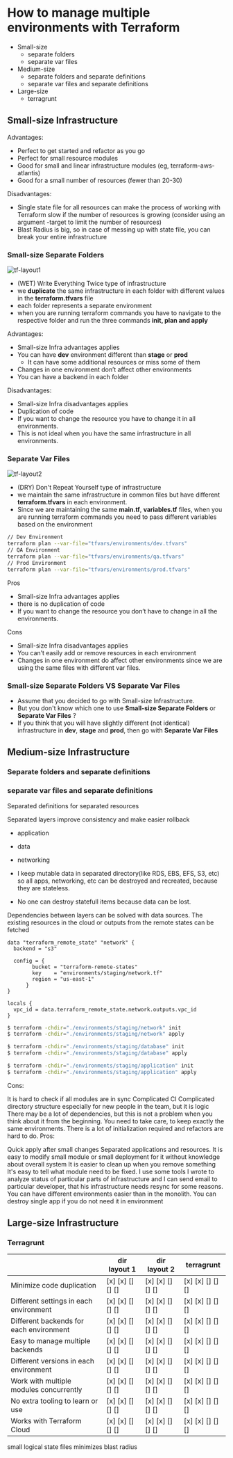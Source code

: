 # How to manage multiple environments with Terraform

- Small-size
  - separate folders
  - separate var files
- Medium-size
  - separate folders and separate definitions
  - separate var files and separate definitions
- Large-size
  - terragrunt

## Small-size Infrastructure

Advantages:

- Perfect to get started and refactor as you go
- Perfect for small resource modules
- Good for small and linear infrastructure modules (eg, terraform-aws-atlantis)
- Good for a small number of resources (fewer than 20-30)

Disadvantages:

- Single state file for all resources can make the process of working with Terraform slow if the number of resources is growing (consider using an argument -target to limit the number of resources)
- Blast Radius is big, so in case of messing up with state file, you can break your entire infrastructure

### Small-size Separate Folders

![tf-layout1](tf-layout1.png)

- (WET) Write Everything Twice type of infrastructure
- we **duplicate** the same infrastructure in each folder with different values in the **terraform.tfvars** file
- each folder represents a separate environment
- when you are running terraform commands you have to navigate to the respective folder and run the three commands **init, plan and apply**

Advantages:

- Small-size Infra advantages applies
- You can have **dev** environment different than **stage** or **prod**
  - It can have some additional resources or miss some of them
- Changes in one environment don’t affect other environments
- You can have a backend in each folder

Disadvantages:

- Small-size Infra disadvantages applies
- Duplication of code
- If you want to change the resource you have to change it in all environments.
- This is not ideal when you have the same infrastructure in all environments.

### Separate Var Files

![tf-layout2](tf-layout2.png)

- (DRY) Don't Repeat Yourself type of infrastructure
- we maintain the same infrastructure in common files but have different **terraform.tfvars** in each environment.
- Since we are maintaining the same **main.tf**, **variables.tf** files, when you are running terraform commands you need to pass different variables based on the environment

```bash
// Dev Environment
terraform plan --var-file="tfvars/environments/dev.tfvars"
// QA Environment
terraform plan --var-file="tfvars/environments/qa.tfvars"
// Prod Environment
terraform plan --var-file="tfvars/environments/prod.tfvars"
 ```

Pros

- Small-size Infra advantages applies
- there is no duplication of code
- If you want to change the resource you don’t have to change in all the environments.

Cons

- Small-size Infra disadvantages applies
- You can’t easily add or remove resources in each environment
- Changes in one environment do affect other environments since we are using the same files with different var files.

### Small-size Separate Folders VS Separate Var Files

- Assume that you decided to go with Small-size Infrastructure.
- But you don't know which one to use **Small-size Separate Folders** or **Separate Var Files** ?
- If you think that you will have slightly different (not identical) infrastructure in **dev**, **stage** and **prod**, then go with **Separate Var Files**

## Medium-size Infrastructure


### Separate folders and separate definitions

### separate var files and separate definitions

Separated definitions for separated resources

Separated layers improve consistency and make easier rollback
- application
- data
- networking


- I keep mutable data in separated directory(like RDS, EBS, EFS, S3, etc) so all apps, networking, etc can be destroyed and recreated, because they are stateless.
- No one can destroy statefull items because data can be lost.

Dependencies between layers can be solved with data sources. The existing resources in the cloud or outputs from the remote states can be fetched

```
data "terraform_remote_state" "network" {
  backend = "s3"

  config = {
        bucket = "terraform-remote-states"
        key    = "environments/staging/network.tf"
        region = "us-east-1"
      }
}

locals {
  vpc_id = data.terraform_remote_state.network.outputs.vpc_id
}
```

```bash
$ terraform -chdir="./environments/staging/network" init
$ terraform -chdir="./environments/staging/network" apply

$ terraform -chdir="./environments/staging/database" init
$ terraform -chdir="./environments/staging/database" apply

$ terraform -chdir="./environments/staging/application" init
$ terraform -chdir="./environments/staging/application" apply
```

Cons:

It is hard to check if all modules are in sync
Complicated CI
Complicated directory structure especially for new people in the team, but it is logic
There may be a lot of dependencies, but this is not a problem when you think about it from the beginning.
You need to take care, to keep exactly the same environments.
There is a lot of initialization required and refactors are hard to do.
Pros:

Quick apply after small changes
Separated applications and resources. It is easy to modify small module or small deployment for it without knowledge about overall system
It is easier to clean up when you remove something
It's easy to tell what module need to be fixed. I use some tools I wrote to analyze status of particular parts of infrastructure and I can send email to particular developer, that his infrastructure needs resync for some reasons.
You can have different environments easier than in the monolith. You can destroy single app if you do not need it in environment

## Large-size Infrastructure
### Terragrunt




|                                         | dir layout 1     | dir layout 2     | terragrunt |
| ----------------------------------------| -----------------| ------------     | ------------ |
| Minimize code duplication               | [x] [x] [] [] [] | [x] [x] [] [] [] | [x] [x] [] [] [] |
| Different settings in each environment  | [x] [x] [] [] [] | [x] [x] [] [] [] | [x] [x] [] [] [] |
| Different backends for each environment | [x] [x] [] [] [] | [x] [x] [] [] [] | [x] [x] [] [] [] |
| Easy to manage multiple backends        | [x] [x] [] [] [] | [x] [x] [] [] [] | [x] [x] [] [] [] |
| Different versions in each environment  | [x] [x] [] [] [] | [x] [x] [] [] [] | [x] [x] [] [] [] |
| Work with multiple modules concurrently | [x] [x] [] [] [] | [x] [x] [] [] [] | [x] [x] [] [] [] |
| No extra tooling to learn or use        | [x] [x] [] [] [] | [x] [x] [] [] [] | [x] [x] [] [] [] |
| Works with Terraform Cloud              | [x] [x] [] [] [] | [x] [x] [] [] [] | [x] [x] [] [] [] |

small logical state files
minimizes blast radius